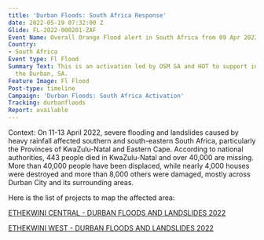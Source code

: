 ```yaml
---
title: 'Durban Floods: South Africa Response'
date: 2022-05-19 07:32:00 Z
Glide: FL-2022-000201-ZAF
Event Name: Overall Orange Flood alert in South Africa from 09 Apr 2022
Country:
- South Africa
Event type: Fl Flood
Summary Text: This is an activation led by OSM SA and HOT to support in response to
  the Durban, SA.
Feature Image: Fl Flood
Post-type: timeline
Campaign: 'Durban Floods: South Africa Activation'
Tracking: durbanfloods
Report: available
---
```


Context: On 11-13 April 2022, severe flooding and landslides caused by heavy rainfall affected southern and south-eastern South Africa, particularly the Provinces of KwaZulu-Natal and Eastern Cape. According to national authorities, 443 people died in KwaZulu-Natal and over 40,000 are missing. More than 40,000 people have been displaced, while nearly 4,000 houses were destroyed and more than 8,000 others were damaged, mostly across Durban City and its surrounding areas.

Here is the list of projects to map the affected area:

<a href="https://tasks.hotosm.org/projects/12597">ETHEKWINI CENTRAL - DURBAN FLOODS AND LANDSLIDES 2022
</a>

<a href="https://tasks.hotosm.org/projects/12601">ETHEKWINI WEST - DURBAN FLOODS AND LANDSLIDES 2022</a>
